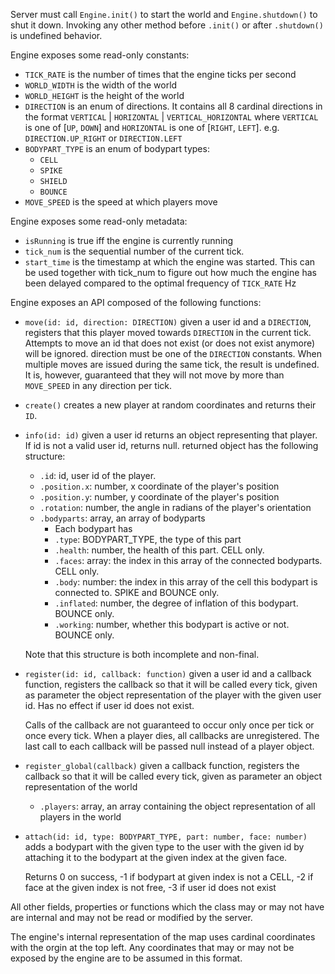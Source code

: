 Server must call `Engine.init()` to start the world and `Engine.shutdown()` to shut it down.
Invoking any other method before `.init()` or after `.shutdown()` is undefined behavior.

Engine exposes some read-only constants:
- `TICK_RATE` is the number of times that the engine ticks per second
- `WORLD_WIDTH` is the width of the world
- `WORLD_HEIGHT` is the height of the world
- `DIRECTION` is an enum of directions.
  It contains all 8 cardinal directions in the format `VERTICAL` | `HORIZONTAL` | `VERTICAL_HORIZONTAL`
  where `VERTICAL` is one of [`UP`, `DOWN`] and `HORIZONTAL` is one of [`RIGHT`, `LEFT`]. e.g. `DIRECTION.UP_RIGHT` or `DIRECTION.LEFT`
- `BODYPART_TYPE` is an enum of bodypart types:
  - `CELL`
  - `SPIKE`
  - `SHIELD`
  - `BOUNCE`
- `MOVE_SPEED` is the speed at which players move

Engine exposes some read-only metadata:
- `isRunning` is true iff the engine is currently running
- `tick_num` is the sequential number of the current tick.
- `start_time` is the timestamp at which the engine was started. This can be used together with tick_num to
  figure out how much the engine has been delayed compared to the optimal frequency of `TICK_RATE` Hz

Engine exposes an API composed of the following functions:
- `move(id: id, direction: DIRECTION)` given a user id and a `DIRECTION`, registers that this player moved towards `DIRECTION`
  in the current tick. Attempts to move an id that does not exist (or does not exist anymore) will be ignored.
  direction must be one of the `DIRECTION` constants.
  When multiple moves are issued during the same tick, the result is undefined. It is, however, guaranteed that they
  will not move by more than `MOVE_SPEED` in any direction per tick.
- `create()` creates a new player at random coordinates and returns their `ID`.
- `info(id: id)` given a user id returns an object representing that player. If id is not a valid user id, returns null.
  returned object has the following structure:
    - `.id`: id, user id of the player.
    - `.position.x`: number, x coordinate of the player's position
    - `.position.y`: number, y coordinate of the player's position
    - `.rotation`: number, the angle in radians of the player's orientation
    - `.bodyparts`: array, an array of bodyparts
        - Each bodypart has
        - `.type`: BODYPART_TYPE, the type of this part
        - `.health`: number, the health of this part. CELL only.
        - `.faces`: array<number>: the index in this array of the connected bodyparts. CELL only.
        - `.body`: number: the index in this array of the cell this bodypart is connected to. SPIKE and BOUNCE only.
        - `.inflated`: number, the degree of inflation of this bodypart. BOUNCE only.
        - `.working`: number, whether this bodypart is active or not. BOUNCE only.
        
  Note that this structure is both incomplete and non-final.
- `register(id: id, callback: function)` given a user id and a callback function, registers the callback so that it will be called
  every tick, given as parameter the object representation of the player with the given user id.
  Has no effect if user id does not exist.
  
  Calls of the callback are not guaranteed to occur only once per tick or once every tick.
  When a player dies, all callbacks are unregistered. The last call to each callback will be passed null instead of
  a player object.
- `register_global(callback)` given a callback function, registers the callback so that it will be called every
  tick, given as parameter an object representation of the world
  - `.players`: array<player>, an array containing the object representation of all players in the world
- `attach(id: id, type: BODYPART_TYPE, part: number, face: number)` adds a bodypart with the given type to the user with
  the given id by attaching it to the bodypart at the given index at the given face.
  
  Returns 0 on success, 
  -1 if bodypart at given index is not a CELL, 
  -2 if face at the given index is not free,
  -3 if user id does not exist

All other fields, properties or functions which the class may or may not have are internal and may not be
read or modified by the server.

The engine's internal representation of the map uses cardinal coordinates with the orgin at the top left.
Any coordinates that may or may not be exposed by the engine are to be assumed in this format.

